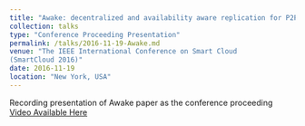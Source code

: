 ```yaml
---
title: "Awake: decentralized and availability aware replication for P2P cloud storage"
collection: talks
type: "Conference Proceeding Presentation"
permalink: /talks/2016-11-19-Awake.md
venue: "The IEEE International Conference on Smart Cloud
(SmartCloud 2016)"
date: 2016-11-19
location: "New York, USA"
---
```


Recording presentation of Awake paper as the conference proceeding [Video Available Here](https://www.youtube.com/watch?v=aKGd890aGU4)

